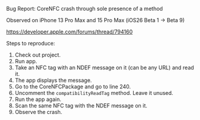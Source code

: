Bug Report: CoreNFC crash through sole presence of a method

Observed on iPhone 13 Pro Max and 15 Pro Max (iOS26 Beta 1 -> Beta 9)

https://developer.apple.com/forums/thread/794160

Steps to reproduce:

1. Check out project.
2. Run app.
3. Take an NFC tag with an NDEF message on it (can be any URL) and read it.
4. The app displays the message.
5. Go to the CoreNFCPackage and go to line 240.
6. Uncomment the `compatibilityReadTag` method. Leave it unused.
7. Run the app again.
8. Scan the same NFC tag with the NDEF message on it.
9. Observe the crash.








